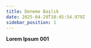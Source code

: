 ```yaml
---
title: Deneme Başlık
date: 2025-04-29T10:45:54.979Z
sidebar_position: 1
---
```

**L﻿orem Ipsum 001**